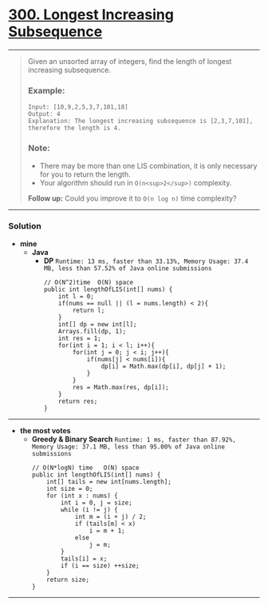 # [300. Longest Increasing Subsequence](https://leetcode.com/problems/longest-increasing-subsequence/)
---

> Given an unsorted array of integers, find the length of longest increasing subsequence.
>
> ### Example:
> ```
> Input: [10,9,2,5,3,7,101,18]
> Output: 4
> Explanation: The longest increasing subsequence is [2,3,7,101], therefore the length is 4.
> ```
>
> ### Note:
> * There may be more than one LIS combination, it is only necessary for you to return the length.
> * Your algorithm should run in `O(n<sup>2</sup>)` complexity.
>
> **Follow up:** Could you improve it to `O(n log n)` time complexity?


---

### Solution
* **mine**
  * **Java** 
    * **DP** `Runtime: 13 ms, faster than 33.13%, Memory Usage: 37.4 MB, less than 57.52% of Java online submissions`
      ```
      // O(N^2)time  O(N) space
      public int lengthOfLIS(int[] nums) {
          int l = 0;
          if(nums == null || (l = nums.length) < 2){
              return l; 
          }
          int[] dp = new int[l];
          Arrays.fill(dp, 1);
          int res = 1;
          for(int i = 1; i < l; i++){
              for(int j = 0; j < i; j++){
                  if(nums[j] < nums[i]){
                      dp[i] = Math.max(dp[i], dp[j] + 1);
                  }
              }
              res = Math.max(res, dp[i]);
          }
          return res;
      }
      ```
    
---

* **the most votes**
  * **Greedy & Binary Search** `Runtime: 1 ms, faster than 87.92%, Memory Usage: 37.1 MB, less than 95.00% of Java online submissions`
    ```
    // O(N*logN) time   O(N) space
    public int lengthOfLIS(int[] nums) {
        int[] tails = new int[nums.length];
        int size = 0;
        for (int x : nums) {
            int i = 0, j = size;
            while (i != j) {
                int m = (i + j) / 2;
                if (tails[m] < x)
                    i = m + 1;
                else
                    j = m;
            }
            tails[i] = x;
            if (i == size) ++size;
        }
        return size;
    }
    ```
  
---
